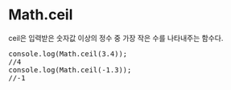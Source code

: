 # Math.ceil
ceil은 입력받은 숫자값 이상의 정수 중 가장 작은 수를 나타내주는 함수다.
<pre>
console.log(Math.ceil(3.4));
//4
console.log(Math.ceil(-1.3));
//-1</pre>